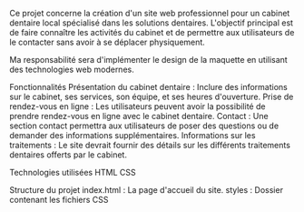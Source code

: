 Ce projet concerne la création d'un site web professionnel pour un cabinet dentaire local spécialisé dans les solutions dentaires. L'objectif principal est de faire connaître les activités du cabinet et de permettre aux utilisateurs de le contacter sans avoir à se déplacer physiquement.

 Ma responsabilité sera d'implémenter le design de la maquette en utilisant des technologies web modernes.

 Fonctionnalités
Présentation du cabinet dentaire : Inclure des informations sur le cabinet, ses services, son équipe, et ses heures d'ouverture.
Prise de rendez-vous en ligne : Les utilisateurs peuvent avoir la possibilité de prendre rendez-vous en ligne avec le cabinet dentaire.
Contact : Une section contact permettra aux utilisateurs de poser des questions ou de demander des informations supplémentaires.
Informations sur les traitements : Le site devrait fournir des détails sur les différents traitements dentaires offerts par le cabinet.

Technologies utilisées
HTML
CSS

Structure du projet
index.html : La page d'accueil du site.
styles : Dossier contenant les fichiers CSS
